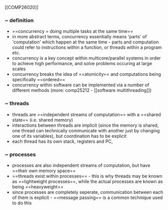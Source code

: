 [[COMP26020]]

### ~ definition
- ==concurrency = doing multiple tasks at the same time==
- in more abstract terms, concurrency essentially means 'parts' of 'computation' which happen at the same time - parts and computation could refer to instructions within a function, or threads within a program etc.
- concurrency is a key concept within multicore/parallel systems in order to achieve high performance, and solve problems occuring at large scales
- concurrency breaks the idea of ==atomicity== and computations being specifically ==ordered== 
- concurrency within software can be implemented via a number of different methods (more: comp25212 - [[software multithreading]])

### ~ threads
- threads are ==independent streams of computation== with a ==shared state== (i.e. shared memory)
- interactions between threads are implicit (since the memory is shared, one thread can technically communicate with another just by changing one of its variables), but coordination has to be explicit
- each thread has its own stack, registers and PC, 

### ~ processes
- processes are also independent streams of computation, but have ==their own memory space== 
- ==threads exist within processes== - this is why threads may be known as ==lightweight processes==, while the actual processes are known as being ==heavyweight==
- since processes are completely seperate, communication between each of them is explicit - ==message passing== is a common technique used to do this